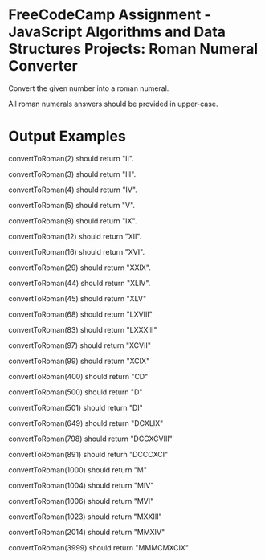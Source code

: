 # FreeCodeCamp Assignment - JavaScript Algorithms and Data Structures Projects: Roman Numeral Converter

Convert the given number into a roman numeral.

All roman numerals answers should be provided in upper-case.

# Output Examples

convertToRoman(2) should return "II".

convertToRoman(3) should return "III".

convertToRoman(4) should return "IV".

convertToRoman(5) should return "V".

convertToRoman(9) should return "IX".

convertToRoman(12) should return "XII".

convertToRoman(16) should return "XVI".

convertToRoman(29) should return "XXIX".

convertToRoman(44) should return "XLIV".

convertToRoman(45) should return "XLV"

convertToRoman(68) should return "LXVIII"

convertToRoman(83) should return "LXXXIII"

convertToRoman(97) should return "XCVII"

convertToRoman(99) should return "XCIX"

convertToRoman(400) should return "CD"

convertToRoman(500) should return "D"

convertToRoman(501) should return "DI"

convertToRoman(649) should return "DCXLIX"

convertToRoman(798) should return "DCCXCVIII"

convertToRoman(891) should return "DCCCXCI"

convertToRoman(1000) should return "M"

convertToRoman(1004) should return "MIV"

convertToRoman(1006) should return "MVI"

convertToRoman(1023) should return "MXXIII"

convertToRoman(2014) should return "MMXIV"

convertToRoman(3999) should return "MMMCMXCIX"
